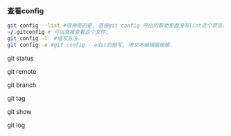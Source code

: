 ### 查看config

```sh
git config --list #很神奇的是, 直接git config 呼出的帮助里面没有list这个项目.
~/.gitconfig # 可以直接查看这个文件.
git config -l  #缩写方法.
git config -e #git config --edit的缩写, 用文本编辑器编辑.
```

git status

git remote

git branch

git tag

git show

git log